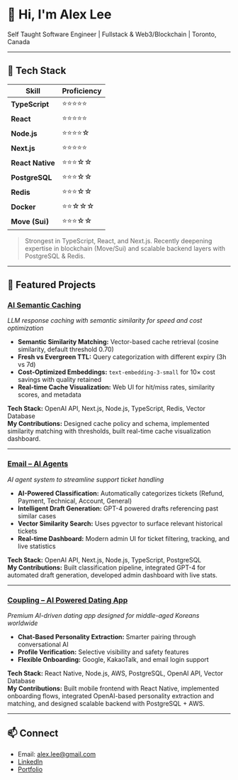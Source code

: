 # 👋 Hi, I'm Alex Lee

Self Taught Software Engineer | Fullstack & Web3/Blockchain | Toronto, Canada

---

## 🚀 Tech Stack

| Skill            | Proficiency |
| ---------------- | ----------- |
| **TypeScript**   | ⭐⭐⭐⭐⭐       |
| **React**        | ⭐⭐⭐⭐⭐       |
| **Node.js**      | ⭐⭐⭐⭐☆       |
| **Next.js**      | ⭐⭐⭐⭐⭐       |
| **React Native** | ⭐⭐⭐☆☆       |
| **PostgreSQL**   | ⭐⭐⭐☆☆       |
| **Redis**        | ⭐⭐⭐☆☆       |
| **Docker**       | ⭐⭐☆☆☆       |
| **Move (Sui)**   | ⭐⭐⭐☆☆       |

> Strongest in TypeScript, React, and Next.js. Recently deepening expertise in blockchain (Move/Sui) and scalable backend layers with PostgreSQL & Redis.

---

## 📂 Featured Projects

### [AI Semantic Caching](https://github.com/alex-mj-lee/AI-Semantic-Caching)
*LLM response caching with semantic similarity for speed and cost optimization*  
- **Semantic Similarity Matching:** Vector-based cache retrieval (cosine similarity, default threshold 0.70)  
- **Fresh vs Evergreen TTL:** Query categorization with different expiry (3h vs 7d)  
- **Cost-Optimized Embeddings:** `text-embedding-3-small` for 10× cost savings with quality retained  
- **Real-time Cache Visualization:** Web UI for hit/miss rates, similarity scores, and metadata  

**Tech Stack:** OpenAI API, Next.js, Node.js, TypeScript, Redis, Vector Database  
**My Contributions:** Designed cache policy and schema, implemented similarity matching with thresholds, built real-time cache visualization dashboard.

---

### [Email – AI Agents](https://github.com/alex-mj-lee/Email_AI_Agent)
*AI agent system to streamline support ticket handling*  
- **AI-Powered Classification:** Automatically categorizes tickets (Refund, Payment, Technical, Account, General)  
- **Intelligent Draft Generation:** GPT-4 powered drafts referencing past similar cases  
- **Vector Similarity Search:** Uses pgvector to surface relevant historical tickets  
- **Real-time Dashboard:** Modern admin UI for ticket filtering, tracking, and live statistics  

**Tech Stack:** OpenAI API, Next.js, Node.js, TypeScript, PostgreSQL  
**My Contributions:** Built classification pipeline, integrated GPT-4 for automated draft generation, developed admin dashboard with live stats.

---

### [Coupling – AI Powered Dating App](https://github.com/alex-mj-lee/Coupling_Dating)
*Premium AI-driven dating app designed for middle-aged Koreans worldwide*  
- **Chat-Based Personality Extraction:** Smarter pairing through conversational AI  
- **Profile Verification:** Selective visibility and safety features  
- **Flexible Onboarding:** Google, KakaoTalk, and email login support  

**Tech Stack:** React Native, Node.js, AWS, PostgreSQL, OpenAI API, Vector Database  
**My Contributions:** Built mobile frontend with React Native, implemented onboarding flows, integrated OpenAI-based personality extraction and matching, and designed scalable backend with PostgreSQL + AWS.

---

## 📫 Connect
- Email: alex.lee@gmail.com  
- [LinkedIn](https://www.linkedin.com/in/alexmjlee/)
- [Portfolio](https://helpful-shark-1c3.notion.site/Hello-I-m-Alex-Lee-276f0d49f6a0807cac4fd9c8a05574be)
